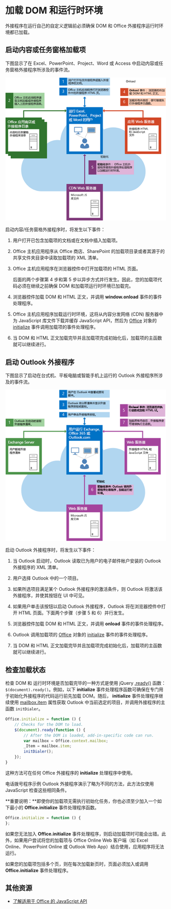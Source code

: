 
# <a name="loading-the-dom-and-runtime-environment"></a>加载 DOM 和运行时环境



外接程序在运行自己的自定义逻辑前必须确保 DOM 和 Office 外接程序运行时环境都已加载。 

## <a name="startup-of-a-content-or-task-pane-add-in"></a>启动内容或任务窗格加载项

下图显示了在 Excel、PowerPoint、Project、Word 或 Access 中启动内容或任务窗格外接程序所涉及的事件流。

![启动内容/任务窗格外接程序时的事件流](../images/off15appsdk_LoadingDOMAgaveRuntime.png)

启动内容/任务窗格外接程序时，将发生以下事件： 



1. 用户打开已包含加载项的文档或在文档中插入加载项。
    
2. Office 主机应用程序从 Office 商店、SharePoint 的加载项目录或者其源于的共享文件夹目录中读取加载项的 XML 清单。
    
3. Office 主机应用程序在浏览器控件中打开加载项的 HTML 页面。
    
    后面的两个步骤第 4 步和第 5 步以异步方式并行发生。因此，您的加载项代码必须在继续之前确保 DOM 和加载项运行时环境已加载完。
    
4. 浏览器控件加载 DOM 和 HTML 正文，并调用  **window.onload** 事件的事件处理程序。
    
5. Office 主机应用程序加载运行时环境，这将从内容分发网络 (CDN) 服务器中为 JavaScript 库文件下载并缓存 JavaScript API，然后为 [Office](http://dev.office.com/reference/add-ins/shared/office.initialize) 对象的 [initialize](http://dev.office.com/reference/add-ins/shared/office) 事件调用加载项的事件处理程序。
    
6. 当 DOM 和 HTML 正文加载完毕并且加载项完成初始化后，加载项的主函数就可以继续进行。
    

## <a name="startup-of-an-outlook-add-in"></a>启动 Outlook 外接程序



下图显示了启动在台式机、平板电脑或智能手机上运行的 Outlook 外接程序所涉及的事件流。

![启动 Outlook 外接程序时的事件流](../images/olowawecon15_LoadingDOMAgaveRuntime.png)

启动 Outlook 外接程序时，将发生以下事件： 



1. 当 Outlook 启动时，Outlook 读取已为用户的电子邮件帐户安装的 Outlook 外接程序的 XML 清单。
    
2. 用户选择 Outlook 中的一个项目。
    
3. 如果所选项目满足某个 Outlook 外接程序的激活条件，则 Outlook 将激活该外接程序，并使其按钮在 UI 中可见。
    
4. 如果用户单击该按钮以启动 Outlook 外接程序，Outlook 将在浏览器控件中打开 HTML 页面。下面两个步骤（步骤 5 和 6）并行发生。
    
5. 浏览器控件加载 DOM 和 HTML 正文，并调用  **onload** 事件的事件处理程序。
    
6. Outlook 调用加载项的 [Office](http://dev.office.com/reference/add-ins/shared/office.initialize) 对象的 [initialize](http://dev.office.com/reference/add-ins/shared/office) 事件的事件处理程序。
    
7. 当 DOM 和 HTML 正文加载完毕并且加载项完成初始化后，加载项的主函数就可以继续进行。
    

## <a name="checking-the-load-status"></a>检查加载状态


检查 DOM 和 运行时环境是否加载完毕的一种方式是使用 jQuery [.ready()](http://api.jquery.com/ready/) 函数： `$(document).ready()`。例如，以下  **initialize** 事件处理程序函数可确保在专门用于初始化外接程序的代码运行前先加载 DOM。随后， **initialize** 事件处理程序继续使用 [mailbox.item](http://dev.office.com/reference/add-ins/outlook/Office.context.mailbox.item) 属性获取 Outlook 中当前选定的项目，并调用外接程序的主函数 `initDialer`。


```js
Office.initialize = function () {
    // Checks for the DOM to load.
    $(document).ready(function () {
        // After the DOM is loaded, add-in-specific code can run.
        var mailbox = Office.context.mailbox;
        _Item = mailbox.item;
        initDialer();
    });
}
```

这种方法可在任何 Office 外接程序的  **initialize** 处理程序中使用。

电话拨号程序示例 Outlook 外接程序演示了略为不同的方法，此方法仅使用 JavaScript 检查这些相同条件。 

 **重要说明：**即使你的加载项无需执行初始化任务，你也必须至少加入一个如下最小的 **Office.initialize** 事件处理程序函数。




```js
Office.initialize = function () {
};
```

如果您无法加入  **Office.initialize** 事件处理程序，则启动加载项时可能会出错。此外，如果用户尝试将您的加载项与 Office Online Web 客户端（如 Excel Online、PowerPoint Online 或 Outlook Web App）结合使用，应用程序将无法运行。

如果您的加载项包括多个页，则在每次加载新页时，页面必须加入或调用  **Office.initialize** 事件处理程序。


## <a name="additional-resources"></a>其他资源



- [了解适用于 Office 的 JavaScript API](../../docs/develop/understanding-the-javascript-api-for-office.md)
    
